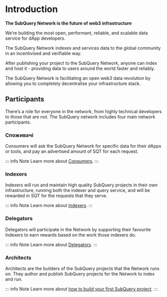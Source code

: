 # Introduction

**The SubQuery Network is the future of web3 infrastructure**

We’re building the most open, performant, reliable, and scalable data service for dApp developers.

The SubQuery Network indexes and services data to the global community in an incentivised and verifiable way.

After publishing your project to the SubQuery Network, anyone can index and host it - providing data to users around the world faster and reliably.

The SubQuery Network is facilitating an open web3 data revolution by allowing you to completely decentralise your infrastructure stack.

## Participants

There’s a role for everyone in the network, from highly technical developers to those that are not. The SubQuery network includes four main network participants.

### Споживачі

Consumers will ask the SubQuery Network for specific data for their dApps or tools, and pay an advertised amount of SQT for each request.

::: info Note Learn more about [Consumers](./consumers.md). :::

### Indexers

Indexers will run and maintain high quality SubQuery projects in their own infrastructure, running both the indexer and query service, and will be rewarded in SQT for the requests that they serve.

::: info Note Learn more about [Indexers](./indexers.md). :::

### Delegators

Delegators will participate in the Network by supporting their favourite Indexers to earn rewards based on the work those indexers do.

::: info Note Learn more about [Delegators](./delegators.md). :::

### Architects

Architects are the builders of the SubQuery projects that the Network runs on. They author and publish SubQuery projects for the Network to index and run.

::: info Note Learn more about [how to build your first SubQuery project](../build/introduction.md). :::
